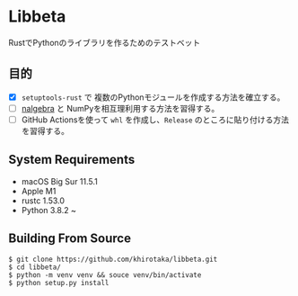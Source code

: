 # Libbeta
RustでPythonのライブラリを作るためのテストベット

## 目的
* [x] `setuptools-rust` で 複数のPythonモジュールを作成する方法を確立する。
* [ ] [nalgebra](https://nalgebra.org) と NumPyを相互理利用する方法を習得する。
* [ ] GitHub Actionsを使って `whl` を作成し、`Release` のところに貼り付ける方法を習得する。

## System Requirements
* macOS Big Sur 11.5.1
* Apple M1
* rustc 1.53.0
* Python 3.8.2 ~

## Building From Source
```shell
$ git clone https://github.com/khirotaka/libbeta.git
$ cd libbeta/
$ python -m venv venv && souce venv/bin/activate
$ python setup.py install
```
